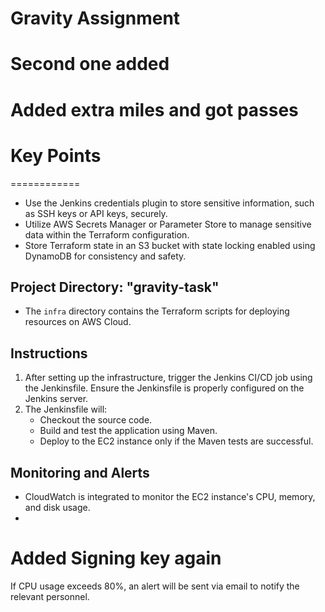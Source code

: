# Gravity Assignment
# Second one added

# Added extra miles and got passes
# Key Points
============

* Use the Jenkins credentials plugin to store sensitive information, such as SSH keys or API keys, securely.
* Utilize AWS Secrets Manager or Parameter Store to manage sensitive data within the Terraform configuration.
* Store Terraform state in an S3 bucket with state locking enabled using DynamoDB for consistency and safety.

## Project Directory: "gravity-task"

* The `infra` directory contains the Terraform scripts for deploying resources on AWS Cloud.

## Instructions

1. After setting up the infrastructure, trigger the Jenkins CI/CD job using the Jenkinsfile. Ensure the Jenkinsfile is properly configured on the Jenkins server.
2. The Jenkinsfile will:
   * Checkout the source code.
   * Build and test the application using Maven.
   * Deploy to the EC2 instance only if the Maven tests are successful.

## Monitoring and Alerts

* CloudWatch is integrated to monitor the EC2 instance's CPU, memory, and disk usage.
* 
# Added Signing key again
If CPU usage exceeds 80%, an alert will be sent via email to notify the relevant personnel.
